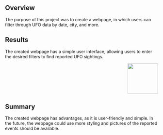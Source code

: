 ## Overview

The purpose of this project was to create a webpage, in which users can filter through UFO data by date, city, and more. 

## Results

The created webpage has a simple user interface, allowing users to enter the desired filters to find reported UFO sightings.

<img align = "right" img width="100" src="https://user-images.githubusercontent.com/79942792/184293042-610f6718-2c83-4b00-be6f-14a4c9293fbf.png" style="display: inline-block">



<br></br>
<br></br>
<br></br>

## Summary

The created webpage has advantages, as it is user-friendly and simple. In the future, the webpage could use more styling and pictures of the reported events should be available. 
